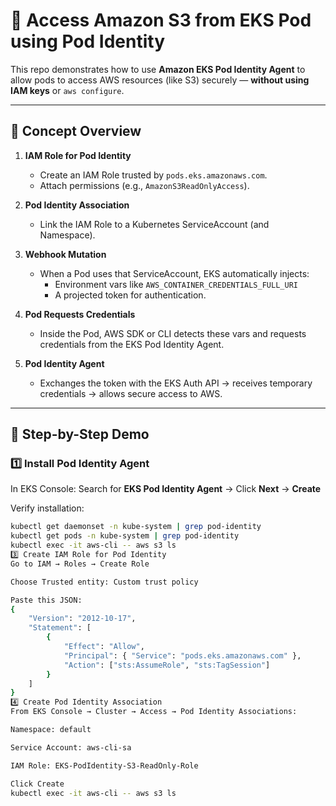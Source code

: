 # 🚀 Access Amazon S3 from EKS Pod using Pod Identity

This repo demonstrates how to use **Amazon EKS Pod Identity Agent** to allow pods to access AWS resources (like S3) securely — **without using IAM keys** or `aws configure`.

---

## 🧠 Concept Overview

1. **IAM Role for Pod Identity**
   - Create an IAM Role trusted by `pods.eks.amazonaws.com`.
   - Attach permissions (e.g., `AmazonS3ReadOnlyAccess`).

2. **Pod Identity Association**
   - Link the IAM Role to a Kubernetes ServiceAccount (and Namespace).

3. **Webhook Mutation**
   - When a Pod uses that ServiceAccount, EKS automatically injects:
     - Environment vars like `AWS_CONTAINER_CREDENTIALS_FULL_URI`
     - A projected token for authentication.

4. **Pod Requests Credentials**
   - Inside the Pod, AWS SDK or CLI detects these vars and requests credentials from the EKS Pod Identity Agent.

5. **Pod Identity Agent**
   - Exchanges the token with the EKS Auth API → receives temporary credentials → allows secure access to AWS.

---

## 🧩 Step-by-Step Demo

### 1️⃣ Install Pod Identity Agent
In EKS Console:
Search for **EKS Pod Identity Agent** → Click **Next** → **Create**

Verify installation:
```bash
kubectl get daemonset -n kube-system | grep pod-identity
kubectl get pods -n kube-system | grep pod-identity
kubectl exec -it aws-cli -- aws s3 ls
3️⃣ Create IAM Role for Pod Identity
Go to IAM → Roles → Create Role

Choose Trusted entity: Custom trust policy

Paste this JSON:
{
    "Version": "2012-10-17",
    "Statement": [
        {
            "Effect": "Allow",
            "Principal": { "Service": "pods.eks.amazonaws.com" },
            "Action": ["sts:AssumeRole", "sts:TagSession"]
        }
    ]
}
4️⃣ Create Pod Identity Association
From EKS Console → Cluster → Access → Pod Identity Associations:

Namespace: default

Service Account: aws-cli-sa

IAM Role: EKS-PodIdentity-S3-ReadOnly-Role

Click Create
kubectl exec -it aws-cli -- aws s3 ls
